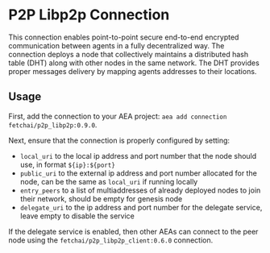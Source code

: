 # P2P Libp2p Connection

This connection enables point-to-point secure end-to-end encrypted communication between agents in a fully decentralized way.
The connection deploys a node that collectively maintains a distributed hash table (DHT) along with other nodes in the same network.
The DHT provides proper messages delivery by mapping agents addresses to their locations.

## Usage

First, add the connection to your AEA project: `aea add connection fetchai/p2p_libp2p:0.9.0`.

Next, ensure that the connection is properly configured by setting:

- `local_uri` to the local ip address and port number that the node should use, in format `${ip}:${port}`
- `public_uri` to the external ip address and port number allocated for the node, can be the same as `local_uri` if running locally
- `entry_peers` to a list of multiaddresses of already deployed nodes to join their network, should be empty for genesis node
- `delegate_uri` to the ip address and port number for the delegate service, leave empty to disable the service

If the delegate service is enabled, then other AEAs can connect to the peer node using the `fetchai/p2p_libp2p_client:0.6.0` connection.
